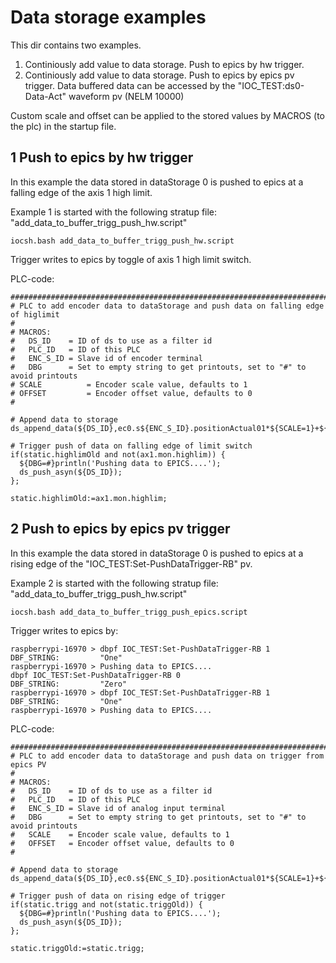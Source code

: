 # Data storage examples
This dir contains two examples.
1. Continiously add value to data storage. Push to epics by hw trigger.
2. Continiously add value to data storage. Push to epics by epics pv trigger.
Data buffered data can be accessed by the "IOC_TEST:ds0-Data-Act" waveform pv (NELM 10000)

Custom scale and offset can be applied to the stored values by MACROS (to the plc) in the startup file.

## 1 Push to epics by hw trigger

In this example the data stored in dataStorage 0 is pushed to epics at a falling edge of the axis 1 high limit.

Example 1 is started with the following stratup file: "add_data_to_buffer_trigg_push_hw.script" 

```
iocsh.bash add_data_to_buffer_trigg_push_hw.script
```
Trigger writes to epics by toggle of axis 1 high limit switch.

PLC-code:
```
##################################################################################
# PLC to add encoder data to dataStorage and push data on falling edge of higlimit
#
# MACROS:
#   DS_ID    = ID of ds to use as a filter id
#   PLC_ID   = ID of this PLC
#   ENC_S_ID = Slave id of encoder terminal
#   DBG      = Set to empty string to get printouts, set to "#" to avoid printouts
# SCALE          = Encoder scale value, defaults to 1
# OFFSET         = Encoder offset value, defaults to 0
#

# Append data to storage
ds_append_data(${DS_ID},ec0.s${ENC_S_ID}.positionActual01*${SCALE=1}+${OFFSET=0});

# Trigger push of data on falling edge of limit switch
if(static.highlimOld and not(ax1.mon.highlim)) {
  ${DBG=#}println('Pushing data to EPICS....'); 
  ds_push_asyn(${DS_ID});
};

static.highlimOld:=ax1.mon.highlim;

```

## 2 Push to epics by epics pv trigger

In this example the data stored in dataStorage 0 is pushed to epics at a rising edge of the "IOC_TEST:Set-PushDataTrigger-RB" pv.

Example 2 is started with the following stratup file: "add_data_to_buffer_trigg_push_hw.script" 
```
iocsh.bash add_data_to_buffer_trigg_push_epics.script
```

Trigger writes to epics by:
```
raspberrypi-16970 > dbpf IOC_TEST:Set-PushDataTrigger-RB 1
DBF_STRING:         "One"     
raspberrypi-16970 > Pushing data to EPICS....
dbpf IOC_TEST:Set-PushDataTrigger-RB 0
DBF_STRING:         "Zero"    
raspberrypi-16970 > dbpf IOC_TEST:Set-PushDataTrigger-RB 1
DBF_STRING:         "One"     
raspberrypi-16970 > Pushing data to EPICS....
```

PLC-code:
```
##################################################################################
# PLC to add encoder data to dataStorage and push data on trigger from epics PV
#
# MACROS:
#   DS_ID    = ID of ds to use as a filter id
#   PLC_ID   = ID of this PLC
#   ENC_S_ID = Slave id of analog input terminal
#   DBG      = Set to empty string to get printouts, set to "#" to avoid printouts
#   SCALE    = Encoder scale value, defaults to 1
#   OFFSET   = Encoder offset value, defaults to 0
#

# Append data to storage
ds_append_data(${DS_ID},ec0.s${ENC_S_ID}.positionActual01*${SCALE=1}+${OFFSET=0});

# Trigger push of data on rising edge of trigger
if(static.trigg and not(static.triggOld)) {
  ${DBG=#}println('Pushing data to EPICS....'); 
  ds_push_asyn(${DS_ID});
};

static.triggOld:=static.trigg;

```
